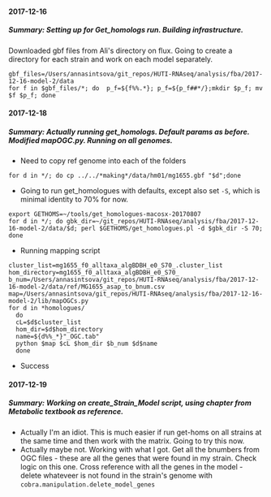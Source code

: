 #### 2017-12-16
##### Summary: Setting up for Get_homologs run. Building infrastructure.

Downloaded gbf files from Ali's directory on flux. Going to create a directory for each strain and work on each model separately.

```
gbf_files=/Users/annasintsova/git_repos/HUTI-RNAseq/analysis/fba/2017-12-16-model-2/data
for f in $gbf_files/*; do  p_f=${f%%.*}; p_f=${p_f##*/};mkdir $p_f; mv $f $p_f; done

```

#### 2017-12-18
##### Summary: Actually running get_homologs. Default params as before. Modified mapOGC.py. Running on all genomes.

* Need to copy ref genome into each of the folders
```
for d in */; do cp ../../*making*/data/hm01/mg1655.gbf "$d";done
```

* Going to run get_homologues with defaults, except also set `-S`, which is minimal identity to 70% for now.

```
export GETHOMS=~/tools/get_homologues-macosx-20170807
for d in */; do gbk_dir=~/git_repos/HUTI-RNAseq/analysis/fba/2017-12-16-model-2/data/$d; perl $GETHOMS/get_homologues.pl -d $gbk_dir -S 70; done

```

* Running mapping script

```
cluster_list=mg1655_f0_alltaxa_algBDBH_e0_S70_.cluster_list
hom_directory=mg1655_f0_alltaxa_algBDBH_e0_S70_
b_num=/Users/annasintsova/git_repos/HUTI-RNAseq/analysis/fba/2017-12-16-model-2/data/ref/MG1655_asap_to_bnum.csv
map=/Users/annasintsova/git_repos/HUTI-RNAseq/analysis/fba/2017-12-16-model-2/lib/mapOGCs.py
for d in *homologues/
  do
  cL=$d$cluster_list
  hom_dir=$d$hom_directory
  name=${d%%_*}"_OGC.tab"
  python $map $cL $hom_dir $b_num $d$name
  done

```
* Success


#### 2017-12-19
##### Summary: Working on create_Strain_Model script, using chapter from Metabolic textbook as reference. 

* Actually I'm an idiot. This is much easier if run get-homs on all strains at the same time and then work with the matrix. Going to try this now.
* Actually maybe not. Working with what I got. Get all the bnumbers from OGC files - these are all the genes that were found in my strain. Check logic on this one. Cross reference with all the genes in the model - delete whateveer is not found in the strain's genome with `cobra.manipulation.delete_model_genes`
